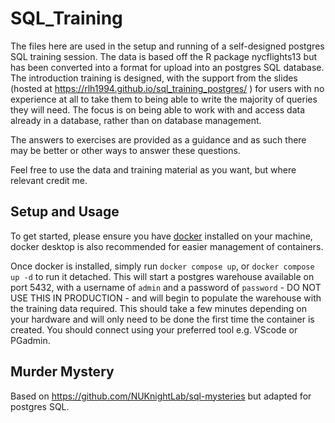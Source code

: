 # SQL_Training
The files here are used in the setup and running of a self-designed postgres SQL training session. The data is based off the R package nycflights13 but has been converted into a format for upload into an postgres SQL database. The introduction training is designed, with the support from the slides (hosted at https://rlh1994.github.io/sql_training_postgres/ ) for users with no experience at all to take them to being able to write the majority of queries they will need. The focus is on being able to work with and access data already in a database, rather than on database management.

The answers to exercises are provided as a guidance and as such there may be better or other ways to answer these questions.

Feel free to use the data and training material as you want, but where relevant credit me.

## Setup and Usage
To get started, please ensure you have [docker](https://docs.docker.com/) installed on your machine, docker desktop is also recommended for easier management of containers.

Once docker is installed, simply run `docker compose up`, or `docker compose up -d` to run it detached. This will start a postgres warehouse available on port 5432, with a username of `admin` and a password of `password` - DO NOT USE THIS IN PRODUCTION - and will begin to populate the warehouse with the training data required. This should take a few minutes depending on your hardware and will only need to be done the first time the container is created. You should connect using your preferred tool e.g. VScode or PGadmin.

## Murder Mystery
Based on https://github.com/NUKnightLab/sql-mysteries but adapted for postgres SQL.
